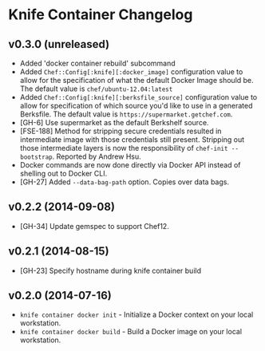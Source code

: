 # Knife Container Changelog

## v0.3.0 (unreleased)
* Added 'docker container rebuild' subcommand
* Added `Chef::Config[:knife][:docker_image]` configuration value to allow for the
specification of what the default Docker Image should be. The default value is
`chef/ubuntu-12.04:latest`
* Added `Chef::Config[:knife][:berksfile_source]` configuration value to allow for
specification of which source you'd like to use in a generated Berksfile. The
default value is `https://supermarket.getchef.com`.
* [GH-6] Use supermarket as the default Berkshelf source.
* [FSE-188] Method for stripping secure credentials resulted in intermediate
image with those credentials still present. Stripping out those intermediate
layers is now the responsibility of `chef-init --bootstrap`. Reported by Andrew
Hsu.
* Docker commands are now done directly via Docker API instead of shelling out
to Docker CLI.
* [GH-27] Added `--data-bag-path` option. Copies over data bags.

## v0.2.2 (2014-09-08)
* [GH-34] Update gemspec to support Chef12.

## v0.2.1 (2014-08-15)
* [GH-23] Specify hostname during knife container build

## v0.2.0 (2014-07-16)
* `knife container docker init` - Initialize a Docker context on your local workstation.
* `knife container docker build` - Build a Docker image on your local workstation.
